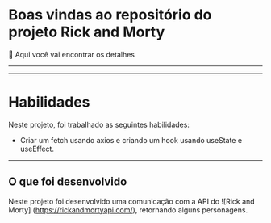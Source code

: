 # Boas vindas ao repositório do projeto Rick and Morty

 🚀 Aqui você vai encontrar os detalhes 

---
---

# Habilidades

Neste projeto, foi trabalhado as seguintes habilidades:

- Criar um fetch usando axios e criando um hook usando useState e useEffect.


---


## O que foi desenvolvido

Neste projeto foi desenvolvido uma comunicação com a API do ![Rick and Morty] (https://rickandmortyapi.com/), retornando alguns personagens.

